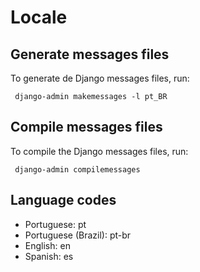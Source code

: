 # Locale
## Generate messages files
To generate de Django messages files, run:
```
 django-admin makemessages -l pt_BR
```

## Compile messages files
To compile the Django messages files, run:
```
 django-admin compilemessages
```

## Language codes
* Portuguese: pt
* Portuguese (Brazil): pt-br
* English: en
* Spanish: es
```

